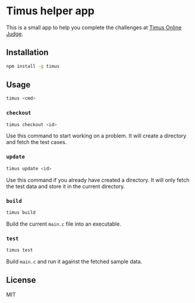 # Timus helper app

This is a small app to help you complete the challenges at
[Timus Online Judge](http://acm.timus.ru).

## Installation

```sh
npm install -g timus
```

## Usage

```sh
timus <cmd>
```

### `checkout`

```sh
timus checkout <id>
```

Use this command to start working on a problem. It will create a directory and
fetch the test cases.

### `update`

```sh
timus update <id>
```

Use this command if you already have created a directory. It will only fetch the
test data and store it in the current directory.

### `build`

```sh
timus build
```

Build the current `main.c` file into an executable.

### `test`

```sh
timus test
```

Build `main.c` and run it against the fetched sample data.

## License

MIT
